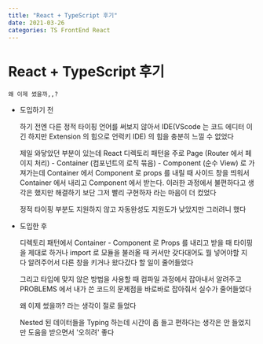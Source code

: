 ```yaml
---
title: "React + TypeScript 후기"
date: 2021-03-26
categories: TS FrontEnd React
---
```


# React + TypeScript 후기

    왜 이제 썼을까,,?

- 도입하기 전

  하기 전엔 다른 정적 타이핑 언어를 써보지 않아서 IDE(VScode 는 코드 에디터 이긴 하지만 Extension 의 힘으로 언럭키 IDE) 의 힘을 충분히 느낄 수 없었다

  제일 와닿았던 부분이 있는데 React 디렉토리 패턴을 주로 Page (Router 에서 페이지 처리) - Container (컴포넌트의 로직 묶음) - Component (순수 View) 로 가져가는데 Container 에서 Component 로 props 를 내릴 때 사이드 창을 띄워서 Container 에서 내리고 Component 에서 받는다.
  이러한 과정에서 불편하다고 생각은 했지만 해결하기 보단 그저 빨리 구현하자 라는 마음이 더 컸었다

  정적 타이핑 부분도 지원하지 않고 자동완성도 지원도가 낮았지만 그러려니 했다

- 도입한 후

  디렉토리 패턴에서 Container - Component 로 Props 를 내리고 받을 때 타이핑을 제대로 하거나 import 로 모듈을 불러올 때 커서만 갖다대어도 뭘 넣어야할 지 다 알려주어서 다른 창을 키거나 왔다갔다 할 일이 줄어들었다

  그리고 타입에 맞지 않은 방법을 사용할 때 컴파일 과정에서 잡아내서 알려주고 PROBLEMS 에서 내가 쓴 코드의 문제점을 바로바로 잡아줘서 실수가 줄어들었다

  왜 이제 썼을까? 라는 생각이 절로 들었다

  Nested 된 데이터들을 Typing 하는데 시간이 좀 들고 편하다는 생각은 안 들었지만 도움을 받으면서 '오히려' 좋다
